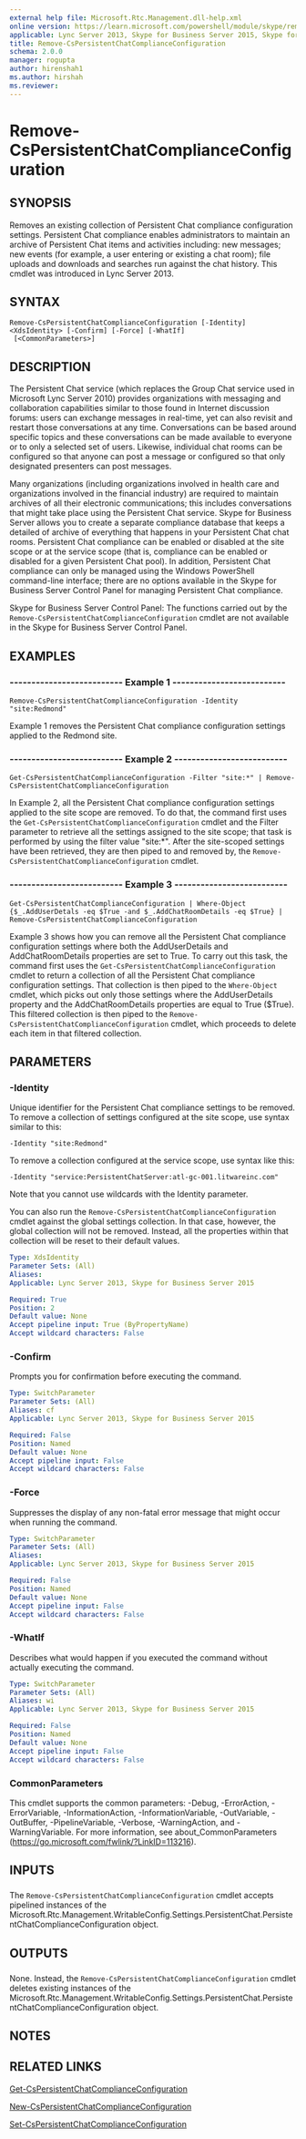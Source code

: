```yaml
---
external help file: Microsoft.Rtc.Management.dll-help.xml
online version: https://learn.microsoft.com/powershell/module/skype/remove-cspersistentchatcomplianceconfiguration
applicable: Lync Server 2013, Skype for Business Server 2015, Skype for Business Server 2015
title: Remove-CsPersistentChatComplianceConfiguration
schema: 2.0.0
manager: rogupta
author: hirenshah1
ms.author: hirshah
ms.reviewer:
---
```


# Remove-CsPersistentChatComplianceConfiguration

## SYNOPSIS
Removes an existing collection of Persistent Chat compliance configuration settings.
Persistent Chat compliance enables administrators to maintain an archive of Persistent Chat items and activities including: new messages; new events (for example, a user entering or existing a chat room); file uploads and downloads and searches run against the chat history.
This cmdlet was introduced in Lync Server 2013.


## SYNTAX

```
Remove-CsPersistentChatComplianceConfiguration [-Identity] <XdsIdentity> [-Confirm] [-Force] [-WhatIf]
 [<CommonParameters>]
```

## DESCRIPTION
The Persistent Chat service (which replaces the Group Chat service used in Microsoft Lync Server 2010) provides organizations with messaging and collaboration capabilities similar to those found in Internet discussion forums: users can exchange messages in real-time, yet can also revisit and restart those conversations at any time.
Conversations can be based around specific topics and these conversations can be made available to everyone or to only a selected set of users.
Likewise, individual chat rooms can be configured so that anyone can post a message or configured so that only designated presenters can post messages.

Many organizations (including organizations involved in health care and organizations involved in the financial industry) are required to maintain archives of all their electronic communications; this includes conversations that might take place using the Persistent Chat service.
Skype for Business Server allows you to create a separate compliance database that keeps a detailed of archive of everything that happens in your Persistent Chat chat rooms.
Persistent Chat compliance can be enabled or disabled at the site scope or at the service scope (that is, compliance can be enabled or disabled for a given Persistent Chat pool).
In addition, Persistent Chat compliance can only be managed using the Windows PowerShell command-line interface; there are no options available in the Skype for Business Server Control Panel for managing Persistent Chat compliance.

Skype for Business Server Control Panel: The functions carried out by the `Remove-CsPersistentChatComplianceConfiguration` cmdlet are not available in the Skype for Business Server Control Panel.


## EXAMPLES

### -------------------------- Example 1 --------------------------
```
Remove-CsPersistentChatComplianceConfiguration -Identity "site:Redmond"
```

Example 1 removes the Persistent Chat compliance configuration settings applied to the Redmond site.


### -------------------------- Example 2 --------------------------
```
Get-CsPersistentChatComplianceConfiguration -Filter "site:*" | Remove-CsPersistentChatComplianceConfiguration
```

In Example 2, all the Persistent Chat compliance configuration settings applied to the site scope are removed.
To do that, the command first uses the `Get-CsPersistentChatComplianceConfiguration` cmdlet and the Filter parameter to retrieve all the settings assigned to the site scope; that task is performed by using the filter value "site:*".
After the site-scoped settings have been retrieved, they are then piped to and removed by, the `Remove-CsPersistentChatComplianceConfiguration` cmdlet.


### -------------------------- Example 3 --------------------------
```
Get-CsPersistentChatComplianceConfiguration | Where-Object {$_.AddUserDetals -eq $True -and $_.AddChatRoomDetails -eq $True} | Remove-CsPersistentChatComplianceConfiguration
```

Example 3 shows how you can remove all the Persistent Chat compliance configuration settings where both the AddUserDetails and AddChatRoomDetails properties are set to True.
To carry out this task, the command first uses the `Get-CsPersistentChatComplianceConfiguration` cmdlet to return a collection of all the Persistent Chat compliance configuration settings.
That collection is then piped to the `Where-Object` cmdlet, which picks out only those settings where the AddUserDetails property and the AddChatRoomDetails properties are equal to True ($True).
This filtered collection is then piped to the `Remove-CsPersistentChatComplianceConfiguration` cmdlet, which proceeds to delete each item in that filtered collection.


## PARAMETERS

### -Identity
Unique identifier for the Persistent Chat compliance settings to be removed.
To remove a collection of settings configured at the site scope, use syntax similar to this:

`-Identity "site:Redmond"`

To remove a collection configured at the service scope, use syntax like this:

`-Identity "service:PersistentChatServer:atl-gc-001.litwareinc.com"`

Note that you cannot use wildcards with the Identity parameter.

You can also run the `Remove-CsPersistentChatComplianceConfiguration` cmdlet against the global settings collection.
In that case, however, the global collection will not be removed.
Instead, all the properties within that collection will be reset to their default values.


```yaml
Type: XdsIdentity
Parameter Sets: (All)
Aliases: 
Applicable: Lync Server 2013, Skype for Business Server 2015

Required: True
Position: 2
Default value: None
Accept pipeline input: True (ByPropertyName)
Accept wildcard characters: False
```

### -Confirm
Prompts you for confirmation before executing the command.

```yaml
Type: SwitchParameter
Parameter Sets: (All)
Aliases: cf
Applicable: Lync Server 2013, Skype for Business Server 2015

Required: False
Position: Named
Default value: None
Accept pipeline input: False
Accept wildcard characters: False
```

### -Force
Suppresses the display of any non-fatal error message that might occur when running the command.

```yaml
Type: SwitchParameter
Parameter Sets: (All)
Aliases: 
Applicable: Lync Server 2013, Skype for Business Server 2015

Required: False
Position: Named
Default value: None
Accept pipeline input: False
Accept wildcard characters: False
```

### -WhatIf
Describes what would happen if you executed the command without actually executing the command.

```yaml
Type: SwitchParameter
Parameter Sets: (All)
Aliases: wi
Applicable: Lync Server 2013, Skype for Business Server 2015

Required: False
Position: Named
Default value: None
Accept pipeline input: False
Accept wildcard characters: False
```

### CommonParameters
This cmdlet supports the common parameters: -Debug, -ErrorAction, -ErrorVariable, -InformationAction, -InformationVariable, -OutVariable, -OutBuffer, -PipelineVariable, -Verbose, -WarningAction, and -WarningVariable. For more information, see about_CommonParameters (https://go.microsoft.com/fwlink/?LinkID=113216).

## INPUTS

###  
The `Remove-CsPersistentChatComplianceConfiguration` cmdlet accepts pipelined instances of the Microsoft.Rtc.Management.WritableConfig.Settings.PersistentChat.PersistentChatComplianceConfiguration object.

## OUTPUTS

###  
None.
Instead, the `Remove-CsPersistentChatComplianceConfiguration` cmdlet deletes existing instances of the Microsoft.Rtc.Management.WritableConfig.Settings.PersistentChat.PersistentChatComplianceConfiguration object.

## NOTES

## RELATED LINKS

[Get-CsPersistentChatComplianceConfiguration](Get-CsPersistentChatComplianceConfiguration.md)

[New-CsPersistentChatComplianceConfiguration](New-CsPersistentChatComplianceConfiguration.md)

[Set-CsPersistentChatComplianceConfiguration](Set-CsPersistentChatComplianceConfiguration.md)
